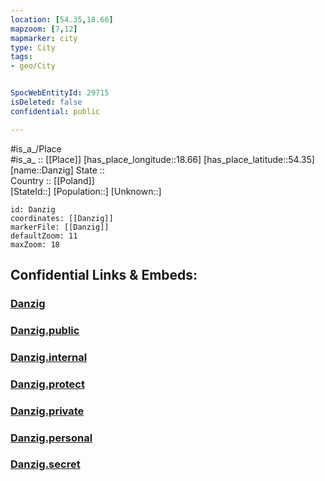 ```yaml
---
location: [54.35,18.66] 
mapzoom: [7,12] 
mapmarker: city 
type: City
tags:
- geo/City


SpocWebEntityId: 29715
isDeleted: false
confidential: public

---
```

#is_a_/Place  
#is_a_ :: [[Place]] 
[has_place_longitude::18.66] 
[has_place_latitude::54.35] 
[name::Danzig] 
State ::  
Country :: [[Poland]]  
[StateId::] 
[Population::] 
[Unknown::] 


```leaflet
id: Danzig
coordinates: [[Danzig]] 
markerFile: [[Danzig]] 
defaultZoom: 11 
maxZoom: 18
```


## Confidential Links & Embeds: 

### [Danzig](/_Standards/Earth/Continent/Europe/Europe~East/Poland/Provinces~Poland/Pomeranian/City/Danzig.md) 

### [Danzig.public](/_public/Earth/Continent/Europe/Europe~East/Poland/Provinces~Poland/Pomeranian/City/Danzig.public.md) 

### [Danzig.internal](/_internal/Earth/Continent/Europe/Europe~East/Poland/Provinces~Poland/Pomeranian/City/Danzig.internal.md) 

### [Danzig.protect](/_protect/Earth/Continent/Europe/Europe~East/Poland/Provinces~Poland/Pomeranian/City/Danzig.protect.md) 

### [Danzig.private](/_private/Earth/Continent/Europe/Europe~East/Poland/Provinces~Poland/Pomeranian/City/Danzig.private.md) 

### [Danzig.personal](/_personal/Earth/Continent/Europe/Europe~East/Poland/Provinces~Poland/Pomeranian/City/Danzig.personal.md) 

### [Danzig.secret](/_secret/Earth/Continent/Europe/Europe~East/Poland/Provinces~Poland/Pomeranian/City/Danzig.secret.md)

